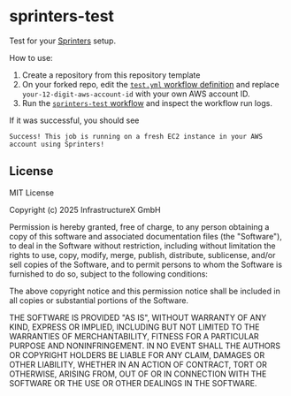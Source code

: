 # sprinters-test

Test for your [Sprinters](https://sprinters.sh) setup.

How to use:
1. Create a repository from this repository template
2. On your forked repo, edit the [`test.yml` workflow definition](../../edit/main/.github/workflows/test.yml) and replace `your-12-digit-aws-account-id` with your own AWS account ID.
3. Run the [`sprinters-test` workflow](../../actions/workflows/test.yml) and inspect the workflow run logs.

If it was successful, you should see

```
Success! This job is running on a fresh EC2 instance in your AWS account using Sprinters!
```

## License

MIT License

Copyright (c) 2025 InfrastructureX GmbH

Permission is hereby granted, free of charge, to any person obtaining a copy
of this software and associated documentation files (the "Software"), to deal
in the Software without restriction, including without limitation the rights
to use, copy, modify, merge, publish, distribute, sublicense, and/or sell
copies of the Software, and to permit persons to whom the Software is
furnished to do so, subject to the following conditions:

The above copyright notice and this permission notice shall be included in all
copies or substantial portions of the Software.

THE SOFTWARE IS PROVIDED "AS IS", WITHOUT WARRANTY OF ANY KIND, EXPRESS OR
IMPLIED, INCLUDING BUT NOT LIMITED TO THE WARRANTIES OF MERCHANTABILITY,
FITNESS FOR A PARTICULAR PURPOSE AND NONINFRINGEMENT. IN NO EVENT SHALL THE
AUTHORS OR COPYRIGHT HOLDERS BE LIABLE FOR ANY CLAIM, DAMAGES OR OTHER
LIABILITY, WHETHER IN AN ACTION OF CONTRACT, TORT OR OTHERWISE, ARISING FROM,
OUT OF OR IN CONNECTION WITH THE SOFTWARE OR THE USE OR OTHER DEALINGS IN THE
SOFTWARE.
